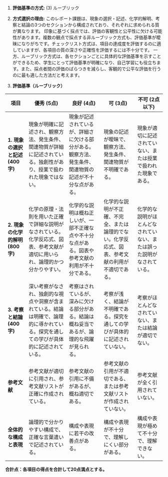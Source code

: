 1. **評価基準の方式:** (3) ルーブリック

2. **方式選択の理由:** このレポート課題は、現象の選択・記述、化学的解明、考察と結論の3つのセクションから構成されており、それぞれに求められる質が異なります。  印象に基づく採点では、評価の客観性と公平性に欠ける可能性があります。複数の観点で採点する非ルーブリック方式も、評価基準が曖昧になりがちです。チェックリスト方式は、項目の達成度を評価するのに適していますが、各項目の質の深さや正確性を評価するには不十分です。  一方、ルーブリック方式は、各セクションごとに具体的な評価基準を示すことができるため、学生にとって評価基準が明確になり、自己学習にも役立ちます。また、採点者間の評価のばらつきを減らし、客観的で公平な評価を行うのに最も適した方法だと考えます。


3. **評価基準（ルーブリック）**

| 項目                     | 優秀 (5点)                                                                     | 良好 (4点)                                                                 | 可 (3点)                                                                     | 不可 (2点以下)                                                              |
|--------------------------|---------------------------------------------------------------------------------|-------------------------------------------------------------------------------|---------------------------------------------------------------------------------|---------------------------------------------------------------------------------|
| **1. 現象の選択と記述 (400字)** | 現象が明確に記述され、観察方法、発生条件、関連物質が詳細に記述されている。独創性があり、授業で扱われた現象ではない。 | 現象が記述されているが、詳細さに欠ける部分がある。観察方法、発生条件、関連物質の記述が不十分な点がある。 | 現象の記述が曖昧で、観察方法、発生条件、関連物質が不明確である。                               | 現象が適切に記述されていない、または授業で扱われた現象である。                     |
| **2. 現象の化学的解明 (800字)** | 化学の原理・法則を用いた正確で詳細な説明がなされている。化学反応式、図表、参考文献が適切に用いられ、論理的かつ分かりやすい。 | 化学的な説明は概ね正しいが、一部不正確な点や不十分な点がある。図表や参考文献の利用が不十分である。 | 化学的な説明が不正確、不完全、または論理的でない。化学反応式、図表、参考文献の利用が不適切である。 | 化学的な説明がほとんどなされていない、または誤った説明がなされている。                               |
| **3. 考察と結論 (400字)** | 深い考察がなされ、独創的な視点や洞察が含まれている。結論は明確で、論理的に導かれている。探究を通しての学びが具体的に記述されている。 | 考察はされているが、深みに欠ける部分がある。結論は概ね妥当であるが、論理的な飛躍が見られる。 | 考察が浅く、結論が不明確である。探究を通しての学びが具体的に記述されていない。                     | 考察がほとんどなされていない、または結論が適切でない。                                       |
| **参考文献**             | 参考文献が適切に引用され、参考文献リストが正確に作成されている。                               | 参考文献の引用に不備があるが、概ね適切である。                                     | 参考文献の引用が不適切である、または参考文献リストが作成されていない。                             | 参考文献が全く引用されていない。                                                   |
| **全体的な構成と表現** | 論理的で分かりやすい構成で、正確な言葉遣いで記述されている。                               | 構成や表現に若干の改善点がある。                                                   | 構成や表現が不十分で、理解しにくい部分がある。                                           | 構成や表現が極めて不十分で、理解できない。                                             |


**合計点：各項目の得点を合計して20点満点とする。**
